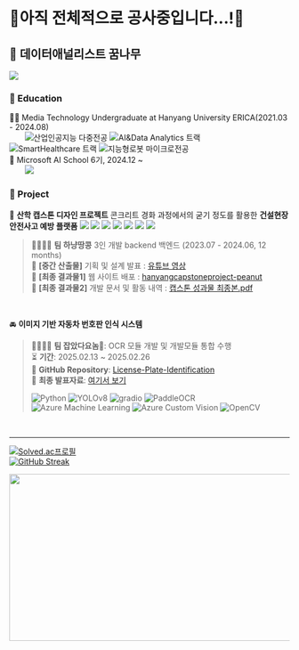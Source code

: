 # 🚧아직 전체적으로 공사중입니다...!🚧
## 🧭 데이터애널리스트 꿈나무

<a href="https://www.notion.so/timeturner/1a9aa73d5dee80d7b85ed9e9507cfacc?pvs=4" target="_blank">
    <img src="https://img.shields.io/badge/Notion-000000?style=flat-square&logo=notion&logoColor=white"/>
</a>

### 🏫 Education
👩‍🎓 Media Technology Undergraduate at Hanyang University ERICA(2021.03 - 2024.08)  
&nbsp;&nbsp;&nbsp;&nbsp;&nbsp;&nbsp;
![산업인공지능 다중전공](https://img.shields.io/badge/🤖%20산업인공지능%20다중전공-9FCBF5?style=flat-square)
![AI&Data Analytics 트랙](https://img.shields.io/badge/💼%20AI%26Data%20Analytics%20트랙-9FCBF5?style=flat-square)
![SmartHealthcare 트랙](https://img.shields.io/badge/❤️‍🩹%20SmartHealthcare%20트랙-9FCBF5?style=flat-square)
![지능형로봇 마이크로전공](https://img.shields.io/badge/🤖%20지능형로봇%20마이크로전공-9FCBF5?style=flat-square)  
🦿 Microsoft AI School 6기, 2024.12 ~  
&nbsp;&nbsp;&nbsp;&nbsp;&nbsp;&nbsp;
<a href="#license-plate-project">
    <img src="https://img.shields.io/badge/🚘%20이미지%20기반%20자동차%20번호판인식%20시스템-9FCBF5?style=flat-square" />
</a>





### 💼 Project
🥜 __산학 캡스톤 디자인 프로젝트__ 콘크리트 경화 과정에서의 굳기 정도를 활용한 **건설현장 안전사고 예방 플랫폼**
<img src="https://img.shields.io/badge/Next.js-000000?style=flat&logo=nextdotjs&logoColor=white">
<img src="https://img.shields.io/badge/javascript-F7DF1E?style=flat&logo=javascript&logoColor=white">
<img src="https://img.shields.io/badge/MUI-007FFF?style=flat&logo=mui&logoColor=white">
<img src="https://img.shields.io/badge/Spring Boot-6DB33F?style=flat&logo=springboot&logoColor=white">
<img src="https://img.shields.io/badge/Gradle-02303A?style=flat&logo=gradle&logoColor=white">
<img src="https://img.shields.io/badge/Amazon RDS-527FFF?style=flat&logo=amazonrds&logoColor=white">
<img src="https://img.shields.io/badge/postgresql-4169E1?style=flat&logo=postgresql&logoColor=white">           
> 👨‍👩‍👧‍👦 **팀 하냥땅콩** 3인 개발 backend 백엔드 (2023.07 - 2024.06, 12 months)      
> 📄 **[중간 산출물]** 기획 및 설계 발표 : [유튜브 영상](https://youtu.be/oOvU3STKEfo?si=o6t9rpWCAKjb8X2g)        
> 📄 **[최종 결과물1]** 웹 사이트 배포 : [hanyangcapstoneproject-peanut](https://hanyangcapstoneproject.github.io/peanut/)         
> 📄 **[최종 결과물2]** 개발 문서 및 활동 내역 : [캡스톤 성과물 최종본.pdf](https://drive.google.com/file/d/1mugthVPKLWc73GlZAQCAa8stZRan9GG6/view?usp=sharing)
<br />

🚘 __이미지 기반 자동차 번호판 인식 시스템__  <a id="license-plate-project"></a>
> 👨‍👩‍👧‍👦 **팀 잡았다요놈🚨**: OCR 모듈 개발 및 개발모듈 통합 수행  
> ⏳ **기간**: 2025.02.13 ~ 2025.02.26  
> 🔗 **GitHub Repository**: [License-Plate-Identification](https://github.com/kairosial/License-Plate-Identification.git)  
> 📄 **최종 발표자료**: [여기서 보기](https://drive.google.com/file/d/1zM274BRcRhh-zJG3OGaCtO12Qb-p75h2/view?usp=sharing)
>
> ![Python](https://img.shields.io/badge/Python-3776AB?style=flat-square&logo=python&logoColor=white)
![YOLOv8](https://img.shields.io/badge/YOLOv8-4051B5?style=flat-square&logo=yolo&logoColor=white)
![gradio](https://img.shields.io/badge/Gradio-FF6F00?style=flat-square&logo=gradio&logoColor=white)
![PaddleOCR](https://img.shields.io/badge/PaddleOCR-0053C6?style=flat-square&logo=paddlepaddle&logoColor=white)
![Azure Machine Learning](https://img.shields.io/badge/Azure%20ML-0078D4?style=flat-square&logo=microsoft-azure&logoColor=white)
![Azure Custom Vision](https://img.shields.io/badge/Azure%20Custom%20Vision-008AD7?style=flat-square&logo=microsoft-azure&logoColor=white)
![OpenCV](https://img.shields.io/badge/OpenCV-5C3EE8?style=flat-square&logo=opencv&logoColor=white)

<!--
### 🛠 Tech Stack  
![Python](https://img.shields.io/badge/Python-3776AB?style=flat-square&logo=python&logoColor=white)
![PaddlePaddle](https://img.shields.io/badge/PaddlePaddle-0053C6?style=flat-square&logo=paddlepaddle&logoColor=white)
![Azure](https://img.shields.io/badge/Azure-0078D4?style=flat-square&logo=microsoft-azure&logoColor=white)
-->
<br />

---
[![Solved.ac프로필](http://mazassumnida.wtf/api/v2/generate_badge?boj=dmswnqkr1197)](https://solved.ac/dmswnqkr1197)  
[![GitHub Streak](https://streak-stats.demolab.com/?user=jooeun921&show_icons=true&theme=dracula)](https://git.io/streak-stats)

<a href="https://www.solve-nyang.com"><img src="https://api.solve-nyang.com/compose/dmswnqkr1197" width="600" height="300"/></a>
